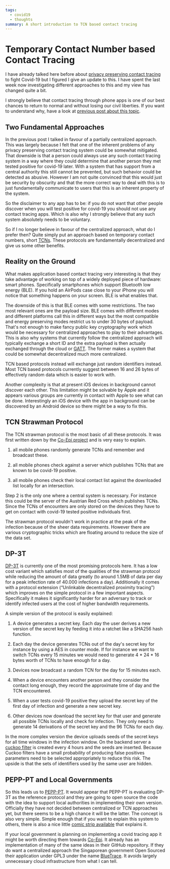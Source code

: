 ```yaml
---
tags:
  - covid19
  - thoughts
summary: A short introduction to TCN based contact tracing
---
```


# Temporary Contact Number based Contact Tracing

I have already talked here before about [privacy preserving contact
tracing](../../3/contact-tracing/) to fight Covid-19 but I figured I
give an update to this.  I have spent the last week now investigating
different approaches to this and my view has changed quite a bit.

I strongly believe that contact tracing through phone apps is one of our
best chances to return to normal and without losing our civil liberties.
If you want to understand why, have a look at [previous post about this
topic](../../3/contact-tracing/).

## Two Fundamental Approaches

In the previous post I talked in favour of a partially centralized
approach.  This was largely because I felt that one of the inherent
problems of any privacy preserving contact tracing system could be
somewhat mitigated.  That downside is that a person could always use any
such contact tracing system in a way where they could determine that
another person they met tested positive for covid-19 later.  With a
system that has support from a central authority this still cannot be
prevented, but such behavior could be detected as abusive.  However I am
not quite convinced that this would just be security by obscurity and that
the more correct way to deal with this is to just fundamentally
communicate to users that this is an inherent property of the system.

So the disclaimer to any app has to be: if you do not want that other
people discover when you will test positive for covid-19 you should not
use any contact tracing apps.  Which is also why I strongly believe that
any such system absolutely needs to be voluntary.

So if I no longer believe in favour of the centralized approach, what do I
prefer then?  Quite simply put an approach based on temporary contact
numbers, short [TCNs](https://tcn-coalition.org/).  These protocols are
fundamentally decentralized and give us some other benefits.

## Reality on the Ground

What makes application based contact tracing very interesting is that they
take advantage of working on top of a widely deployed piece of hardware:
smart phones.  Specifically smartphones which support Bluetooth low
energy (BLE).  If you hold an AirPods case close to your iPhone you will
notice that something happens on your screen.  BLE is what enables that.

The downside of this is that BLE comes with some restrictions.  The two
most relevant ones are the payload size.  BLE comes with different modes
and different platforms call this in different ways but the most
compatible and energy preserving modes restrict us to under 30 bytes of
payload.  That's not enough to make fancy public key cryptography work
which would be necessary for centralized approaches to play to their
advantages.  This is also why systems that currently follow the
centralized approach will typically exchange a short ID and the extra
payload is then actually exchanged through the cloud or [GATT](https://en.wikipedia.org/wiki/Bluetooth_Low_Energy#GATT_operations).
The former makes a system that could be somewhat decentralized much more
centralized.

TCN based protocols instead will exchange just random identifiers instead.
Most TCN based protocols currently suggest between 16 and 26 bytes of
effectively random data which is easier to work with.

Another complexity is that at present iOS devices in background cannot
discover each other.  This limitation might be solvable by Apple and it
appears various groups are currently in contact with Apple to see what can
be done.  Interestingly an iOS device with the app in background can be
discovered by an Android device so there might be a way to fix this.

## TCN Strawman Protocol

The TCN strawman protocol is the most basic of all these protocols.  It
was first written down by the [Co-Epi project](https://www.coepi.org/)
and is very easy to explain.

1. all mobile phones randomly generate TCNs and remember and broadcast
these.

1. all mobile phones check against a server which publishes TCNs that are
known to be covid-19 positive.

1. all mobile phones check their local contact list against the downloaded
list locally for an intersection.

Step 2 is the only one where a central system is necessary.  For instance
this could be the server of the Austrian Red Cross which publishes TCNs.
Since the TCNs of encounters are only stored on the devices they have to
get on contact with covid-19 tested positive individuals first.

The strawman protocol wouldn't work in practice at the peak of the
infection because of the sheer data requirements.  However there are
various cryptographic tricks which are floating around to reduce the size
of the data set.

## DP-3T

[DP-3T](https://github.com/DP-3T/documents/) is currently one of the
most promising protocols here.  It has a low cost variant which satisfies
most of the qualities of the strawman protocol while reducing the amount
of data greatly (to around 1.5MB of data per day for a peak infection rate
of 40.000 infections a day).  Additionally it comes with a protocol
extension (“Unlinkable decentralized proximity tracing”) which improves on
the simple protocol in a few important aspects.  Specifically it makes it
significantly harder for an adversary to track or identify infected users
at the cost of higher bandwidth requirements.

A simple version of the protocol is easily explained:

1. A device generates a secret key.  Each day the user derives a new
version of the secret key by feeding it into a ratchet like a SHA256
hash function.

1. Each day the device generates TCNs out of the day's secret key for
instance by using a AES in counter mode.  If for instance we want to
switch TCNs every 15 minutes we would need to generate 4 * 24 * 16 bytes
worth of TCNs to have enough for a day.

1. Devices now broadcast a random TCN for the day for 15 minutes each.

1. When a device encounters another person and they consider the contact
long enough, they record the approximate time of day and the TCN
encountered.

1. When a user tests covid-19 positive they upload the secret key of the
first day of infection and generate a new secret key.

1. Other devices now download the secret key for that user and generate
all possible TCNs locally and check for infection.  They only need to
generate 14 derivations of the secret key and the 96 TCNs for each day.

In the more complex version the device uploads seeds of the secret keys
for all time windows in the infection window.  On the backend server a
[cuckoo filter](https://en.wikipedia.org/wiki/Cuckoo_filter) is created
every 4 hours and the seeds are inserted.  Because Cuckoo filters have a
small probability of producing false positives parameters need to be
selected appropriately to reduce this risk.  The upside is that the sets
of identifiers used by the same user are hidden.

## PEPP-PT and Local Governments

So this leads us to [PEPP-PT](https://www.pepp-pt.org/).  It would
appear that PEPP-PT is evaluating DP-3T as the reference protocol and
they are going to open source the code with the idea to support local
authorities in implementing their own version.  Officially they have not
decided between centralized or TCN approaches yet, but there seems to be a
high chance it will be the latter.  The concept is also very simple.
Simple enough that if you want to explain this system to others, there is
also a nice little [comic strip available](https://ncase.me/contact-tracing/) that explains it.

If your local government is planning on implementing a covid tracing app
it might be worth directing them towards [Co-Epi](https://github.com/Co-Epi).  It already has an implementation
of many of the same ideas in their GitHub repository.  If they do want a
centralized approach the Singaporean government Open Sourced their
application under GPL3 under the name [BlueTrace](https://bluetrace.io/).  It avoids largely unnecessary cloud
infrastructure from what I can tell.
